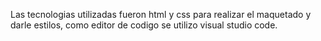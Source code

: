 Las tecnologias utilizadas fueron html y css
para realizar el maquetado y darle estilos, como editor de codigo
se utilizo visual studio code.